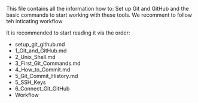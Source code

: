 This file contains all the information how to:
 Set up Git and GitHub and the basic commands to start working with these tools. We recomment to follow teh inticating workflow


It is recommended to start reading it via the order:
- setup_git_github.md
- 1_Git_and_GitHub.md
- 2_Unix_Shell.md
- 3_First_Git_Commands.md
- 4_How_to_Commit.md
- 5_Git_Commit_History.md
- 5_SSH_Keys
- 6_Connect_Git_GitHub
- Workflow


